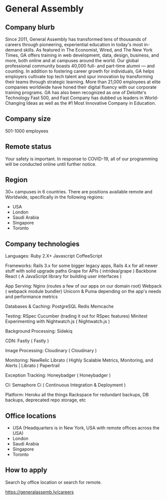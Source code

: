 # General Assembly

## Company blurb

Since 2011, General Assembly has transformed tens of thousands of careers through pioneering, experiential education in today's most in-demand skills. As featured in The Economist, Wired, and The New York Times, GA offers training in web development, data, design, business, and more, both online and at campuses around the world. Our global professional community boasts 40,000 full- and part-time alumni — and counting. In addition to fostering career growth for individuals, GA helps employers cultivate top tech talent and spur innovation by transforming their teams through strategic learning. More than 21,000 employees at elite companies worldwide have honed their digital fluency with our corporate training programs. GA has also been recognized as one of Deloitte's Technology Fast 500, and Fast Company has dubbed us leaders in World-Changing Ideas as well as the #1 Most Innovative Company in Education.

## Company size

501-1000 employees

## Remote status

Your safety is important. In response to COVID-19, all of our programming will be conducted online until further notice.

## Region

30+ campuses in 6 countries. There are positions available remote and Worldwide, specifically in the following regions: 

* USA
* London
* Saudi Arabia
* Singapore
* Toronto

## Company technologies

Languages:
Ruby 2.X+
Javascript
CoffeeScript

Frameworks:
Rails 3.x for some bigger legacy apps, Rails 4.x for all newer stuff with solid upgrade paths
Grape for APIs ( intridea/grape )
Backbone
React ( A JavaScript library for building user interfaces )

App Serving:
Nginx (routes a few of our apps on our domain root)
Webpack ( webpack module bundler)
Unicorn & Puma depending on the app's needs and performance metrics

Databases & Caching:
PostgreSQL
Redis
Memcache

Testing:
RSpec
Cucumber (trading it out for RSpec features)
Minitest
Experimenting with Nightwatch.js ( Nightwatch.js )

Background Processing:
Sidekiq

CDN:
Fastly ( Fastly )

Image Processing:
Cloudinary ( Cloudinary )

Monitoring:
NewRelic
Librato ( Highly Scalable Metrics, Monitoring, and Alerts | Librato )
Papertrail

Exception Tracking:
Honeybadger ( Honeybadger )

CI:
Semaphore Ci ( Continuous Integration & Deployment )

Platform:
Heroku all the things
Rackspace for redundant backups, DB backups, deprecated repo storage, etc

## Office locations

* USA (Headquarters is in New York, USA with remote offices across the USA)
* London
* Saudi Arabia
* Singapore
* Toronto

## How to apply

Search by office location or search for remote.

https://generalassemb.ly/careers

